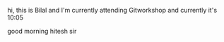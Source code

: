 hi, this is Bilal and I'm currently attending Gitworkshop and currently it's 10:05

good morning hitesh sir